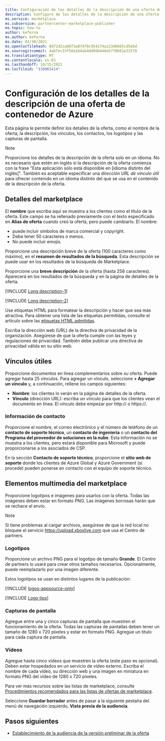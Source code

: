```yaml
---
title: Configuración de los detalles de la descripción de una oferta de contenedor de Azure en Microsoft AppSource
description: Configure de los detalles de la descripción de una oferta de contenedor de Azure en el Centro de partners.
ms.service: marketplace
ms.subservice: partnercenter-marketplace-publisher
ms.topic: how-to
author: keferna
ms.author: keferna
ms.date: 03/30/2021
ms.openlocfilehash: 8d72d2ca68f3a874f0c954174a123d6665cd5ebd
ms.sourcegitcommit: 4abfec23f50a164ab4dd9db446eb778b61e22578
ms.translationtype: HT
ms.contentlocale: es-ES
ms.lasthandoff: 10/15/2021
ms.locfileid: "130065414"
---
```

# <a name="configure-azure-container-offer-listing-details"></a>Configuración de los detalles de la descripción de una oferta de contenedor de Azure

Esta página le permite definir los detalles de la oferta, como el nombre de la oferta, la descripción, los vínculos, los contactos, los logotipos y las capturas de pantalla.

> [!NOTE]
> Proporcione los detalles de la descripción de la oferta solo en un idioma. No es necesario que estén en inglés si la descripción de la oferta comienza con la frase "Esta aplicación solo está disponible en [idioma distinto del inglés]". También es aceptable especificar una *dirección URL de vínculo útil* para ofrecer contenido en un idioma distinto del que se usa en el contenido de la descripción de la oferta.

## <a name="marketplace-details"></a>Detalles del marketplace

El **nombre** que escriba aquí se muestra a los clientes como el título de la oferta. Este campo se ha rellenado previamente con el texto especificado en **Alias de oferta** cuando creó la oferta, pero puede cambiarlo. El nombre:

- puede incluir símbolos de marca comercial y copyright.
- Debe tener 50 caracteres o menos.
- No puede incluir emojis.

Proporcione una descripción breve de la oferta (100 caracteres como máximo), en el **resumen de resultados de la búsqueda**. Esta descripción se puede usar en los resultados de la búsqueda de Marketplace.

Proporcione una **breve descripción** de la oferta (hasta 256 caracteres). Aparecerá en los resultados de la búsqueda y en la página de detalles de la oferta.

[!INCLUDE [Long description-1](includes/long-description-1.md)]

[!INCLUDE [Long description-2](includes/long-description-2.md)]

Use etiquetas HTML para formatear la descripción y hacer que sea más atractiva. Para obtener una lista de las etiquetas permitidas, consulte el artículo sobre las [etiquetas HTML admitidas](supported-html-tags.md).

Escriba la dirección web (URL) de la directiva de privacidad de la organización. Asegúrese de que la oferta cumple con las leyes y regulaciones de privacidad. También debe publicar una directiva de privacidad válida en su sitio web.

## <a name="useful-links"></a>Vínculos útiles

Proporcione documentos en línea complementarios sobre su oferta. Puede agregar hasta 25 vínculos. Para agregar un vínculo, seleccione **+ Agregar un vínculo** y, a continuación, rellene los campos siguientes:

- **Nombre**: los clientes lo verán en la página de detalles de la oferta.
- **Vínculo** (dirección URL): escriba un vínculo para que los clientes vean el documento en línea. El vínculo debe empezar por http:// o https://.

### <a name="contact-information"></a>Información de contacto

Proporcione el nombre, el correo electrónico y el número de teléfono de un **contacto de soporte técnico**, un **contacto de ingeniería** o un **contacto del Programa del proveedor de soluciones en la nube**. Esta información no se muestra a los clientes, pero estará disponible para Microsoft y puede proporcionarse a los asociados de CSP.

En la sección **Contacto de soporte técnico**, proporcione el **sitio web de soporte** donde los clientes de Azure Global y Azure Government (si procede) pueden ponerse en contacto con el equipo de soporte técnico.

## <a name="marketplace-media"></a>Elementos multimedia del marketplace

Proporcione logotipos e imágenes para usarlos con la oferta. Todas las imágenes deben estar en formato PNG. Las imágenes borrosas harán que se rechace el envío.

>[!NOTE]
>Si tiene problemas al cargar archivos, asegúrese de que la red local no bloquee el servicio https://upload.xboxlive.com que usa el Centro de partners.

### <a name="logos"></a>Logotipos

Proporcione un archivo PNG para el logotipo de tamaño **Grande**. El Centro de partners lo usará para crear otros tamaños necesarios. Opcionalmente, puede reemplazarlo por una imagen diferente.

Estos logotipos se usan en distintos lugares de la publicación:

[!INCLUDE [logos-appsource-only](includes/logos-appsource-only.md)]

[!INCLUDE [Logo tips](includes/graphics-suggestions.md)]

### <a name="screenshots"></a>Capturas de pantalla

Agregue entre una y cinco capturas de pantalla que muestren el funcionamiento de la oferta. Todas las capturas de pantallas deben tener un tamaño de 1280 x 720 píxeles y estar en formato PNG. Agregue un título para cada captura de pantalla.

### <a name="videos"></a>Vídeos

Agregue hasta cinco vídeos que muestren la oferta (este paso es opcional). Deben estar hospedados en un servicio de vídeo externo. Escriba el nombre de cada vídeo, su dirección web y una imagen en miniatura en formato PNG del vídeo de 1280 x 720 píxeles.

Para ver más recursos sobre las listas de marketplace, consulte [Procedimientos recomendados para las listas de ofertas de marketplace](gtm-offer-listing-best-practices.md).

Seleccione **Guardar borrador** antes de pasar a la siguiente pestaña del menú de navegación izquierdo, **Vista previa de la audiencia**.
<!-- #### Offer examples

The following examples show how the offer listing fields appear in different places of the offer.

This shows search results in Azure Marketplace:

[![Illustrates search results in Azure Marketplace](media/azure-container/azure-create-7-search-results-mkt-plc-small.png)](media/azure-container/azure-create-7-search-results-mkt-plc.png#lightbox)

This shows the **Offer listing** page in the Azure portal:

:::image type="content" source="media/azure-container/azure-create-8-offer-listing-portal.png" alt-text="Illustrates the Offer listing page in the Azure portal.":::

This shows search results in the Azure portal:

[![Illustrates search results in the Azure portal.](media/azure-container/azure-create-9-search-results-portal-small.png)](media/azure-container/azure-create-9-search-results-portal.png#lightbox) -->

## <a name="next-steps"></a>Pasos siguientes

- [Establecimiento de la audiencia de la versión preliminar de la oferta](azure-container-preview-audience.md)
